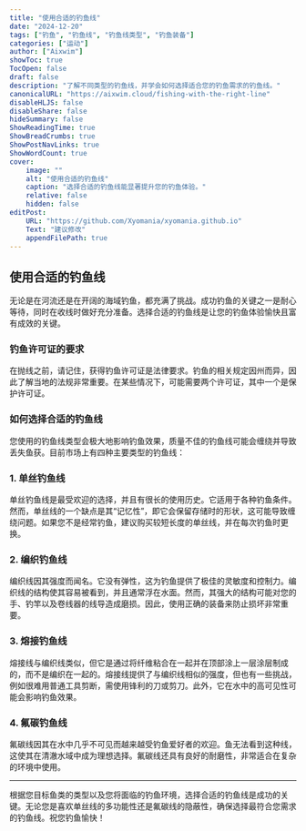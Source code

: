 ```yaml
---
title: "使用合适的钓鱼线"
date: "2024-12-20"
tags: ["钓鱼", "钓鱼线", "钓鱼线类型", "钓鱼装备"]
categories: ["运动"]
author: ["Aixwim"]
showToc: true
TocOpen: false
draft: false
description: "了解不同类型的钓鱼线，并学会如何选择适合您的钓鱼需求的钓鱼线。"
canonicalURL: "https://aixwim.cloud/fishing-with-the-right-line"
disableHLJS: false
disableShare: false
hideSummary: false
ShowReadingTime: true
ShowBreadCrumbs: true
ShowPostNavLinks: true
ShowWordCount: true
cover:
    image: ""
    alt: "使用合适的钓鱼线"
    caption: "选择合适的钓鱼线能显著提升您的钓鱼体验。"
    relative: false
    hidden: false
editPost:
    URL: "https://github.com/Xyomania/xyomania.github.io"
    Text: "建议修改"
    appendFilePath: true
---
```


## 使用合适的钓鱼线

无论是在河流还是在开阔的海域钓鱼，都充满了挑战。成功钓鱼的关键之一是耐心等待，同时在收线时做好充分准备。选择合适的钓鱼线是让您的钓鱼体验愉快且富有成效的关键。

### **钓鱼许可证的要求**

在抛线之前，请记住，获得钓鱼许可证是法律要求。钓鱼的相关规定因州而异，因此了解当地的法规非常重要。在某些情况下，可能需要两个许可证，其中一个是保护许可证。

### **如何选择合适的钓鱼线**

您使用的钓鱼线类型会极大地影响钓鱼效果，质量不佳的钓鱼线可能会缠绕并导致丢失鱼获。目前市场上有四种主要类型的钓鱼线：

### **1. 单丝钓鱼线**

单丝钓鱼线是最受欢迎的选择，并且有很长的使用历史。它适用于各种钓鱼条件。然而，单丝线的一个缺点是其“记忆性”，即它会保留存储时的形状，这可能导致缠绕问题。如果您不是经常钓鱼，建议购买较短长度的单丝线，并在每次钓鱼时更换。

### **2. 编织钓鱼线**

编织线因其强度而闻名。它没有弹性，这为钓鱼提供了极佳的灵敏度和控制力。编织线的结构使其容易被看到，并且通常浮在水面。然而，其强大的结构可能对您的手、钓竿以及卷线器的线导造成磨损。因此，使用正确的装备来防止损坏非常重要。

### **3. 熔接钓鱼线**

熔接线与编织线类似，但它是通过将纤维粘合在一起并在顶部涂上一层涂层制成的，而不是编织在一起的。熔接线提供了与编织线相似的强度，但也有一些挑战，例如很难用普通工具剪断，需使用锋利的刀或剪刀。此外，它在水中的高可见性可能会影响钓鱼效果。

### **4. 氟碳钓鱼线**

氟碳线因其在水中几乎不可见而越来越受钓鱼爱好者的欢迎。鱼无法看到这种线，这使其在清澈水域中成为理想选择。氟碳线还具有良好的耐磨性，非常适合在复杂的环境中使用。

---

根据您目标鱼类的类型以及您将面临的钓鱼环境，选择合适的钓鱼线是成功的关键。无论您是喜欢单丝线的多功能性还是氟碳线的隐蔽性，确保选择最符合您需求的钓鱼线。祝您钓鱼愉快！
